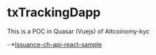 # txTrackingDapp

This is a POC in Quasar (Vuejs) of Altcoinomy-kyc

⋅⋅*[Issuance-ch-api-react-sample](https://github.com/issuance-ch/issuance-ch-api-react-sample)
